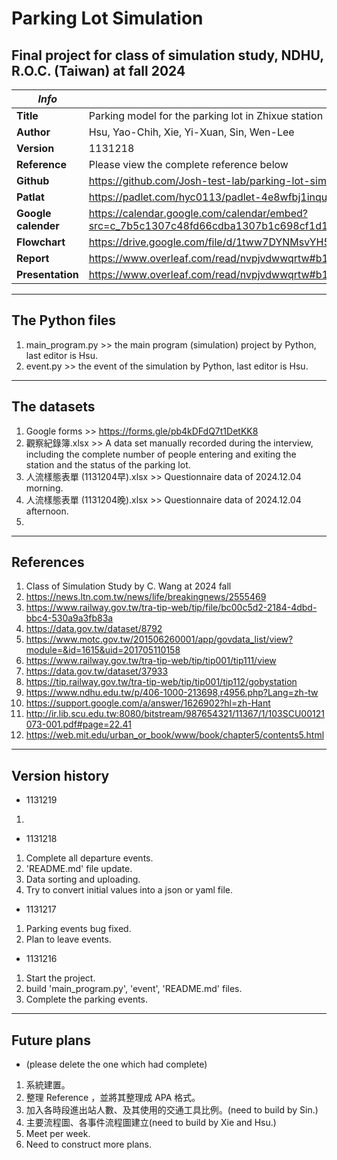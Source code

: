 # Parking Lot Simulation
## Final project for class of simulation study, NDHU, R.O.C. (Taiwan) at fall 2024

|*Info*              |*contents*                                                     |
|--------------------|---------------------------------------------------------------|
**Title**            | Parking model for the parking lot in Zhixue station
**Author**           | Hsu, Yao-Chih, Xie, Yi-Xuan, Sin, Wen-Lee
**Version**          | 1131218
**Reference**        | Please view the complete reference below
**Github**           | https://github.com/Josh-test-lab/parking-lot-simulation/
**Patlat**           | https://padlet.com/hyc0113/padlet-4e8wfbj1inqu66jo
**Google calender**  | https://calendar.google.com/calendar/embed?src=c_7b5c1307c48fd66cdba1307b1c698cf1d1f71d90f64bf6466efbace8e6649e35%40group.calendar.google.com
**Flowchart**        | https://drive.google.com/file/d/1tww7DYNMsvYH5C0S-FqWZNH1lViOU0wo/view?usp=drive_link
**Report**           | https://www.overleaf.com/read/nvpjvdwwqrtw#b10bf7
**Presentation**     | https://www.overleaf.com/read/nvpjvdwwqrtw#b10bf7

--------------------------------------------------------------------------------------
## The Python files
1. main_program.py >> the main program (simulation) project by Python, last editor is Hsu.
2. event.py        >> the event of the simulation by Python, last editor is Hsu.

--------------------------------------------------------------------------------------
## The datasets
1. Google forms                 >> https://forms.gle/pb4kDFdQ7t1DetKK8
2. 觀察紀錄簿.xlsx               >> A data set manually recorded during the interview, including the complete number of people entering and exiting the station and the status of the parking lot.
4. 人流樣態表單 (1131204早).xlsx >> Questionnaire data of 2024.12.04 morning.
5. 人流樣態表單 (1131204晚).xlsx >> Questionnaire data of 2024.12.04 afternoon.
6. 

--------------------------------------------------------------------------------------
## References
1. Class of Simulation Study by C. Wang at 2024 fall
2. https://news.ltn.com.tw/news/life/breakingnews/2555469
3. https://www.railway.gov.tw/tra-tip-web/tip/file/bc00c5d2-2184-4dbd-bbc4-530a9a3fb83a
4. https://data.gov.tw/dataset/8792
5. https://www.motc.gov.tw/201506260001/app/govdata_list/view?module=&id=1615&uid=201705110158
6. https://www.railway.gov.tw/tra-tip-web/tip/tip001/tip111/view
7. https://data.gov.tw/dataset/37933
8. https://tip.railway.gov.tw/tra-tip-web/tip/tip001/tip112/gobystation
9. https://www.ndhu.edu.tw/p/406-1000-213698,r4956.php?Lang=zh-tw
10. https://support.google.com/a/answer/1626902?hl=zh-Hant
11. http://ir.lib.scu.edu.tw:8080/bitstream/987654321/11367/1/103SCU00121073-001.pdf#page=22.41
12. https://web.mit.edu/urban_or_book/www/book/chapter5/contents5.html

--------------------------------------------------------------------------------------
## Version history
- 1131219
1. 

- 1131218
1. Complete all departure events.
2. 'README.md' file update.
3. Data sorting and uploading.
4. Try to convert initial values into a json or yaml file. 

- 1131217
1. Parking events bug fixed.
2. Plan to leave events.

- 1131216
1. Start the project.
2. build 'main_program.py', 'event', 'README.md' files.
3. Complete the parking events.

--------------------------------------------------------------------------------------
## Future plans
- (please delete the one which had complete)
1. 系統建置。
2. 整理 Reference ，並將其整理成 APA 格式。
3. 加入各時段進出站人數、及其使用的交通工具比例。(need to build by Sin.)
4. 主要流程圖、各事件流程圖建立(need to build by Xie and Hsu.)
5. Meet per week.
6. Need to construct more plans.
